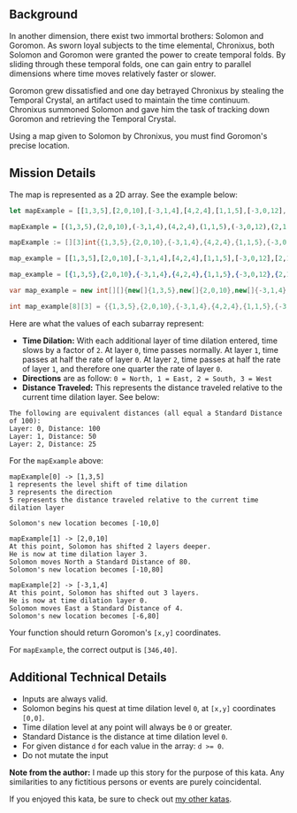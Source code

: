 Background
----------
In another dimension, there exist two immortal brothers: Solomon and Goromon. As sworn loyal subjects to the time elemental, Chronixus, both Solomon and Goromon were granted the power to create temporal folds. By sliding through these temporal folds, one can gain entry to parallel dimensions where time moves relatively faster or slower.

Goromon grew dissatisfied and one day betrayed Chronixus by stealing the Temporal Crystal, an artifact used to maintain the time continuum. Chronixus summoned Solomon and gave him the task of tracking down Goromon and retrieving the Temporal Crystal.

Using a map given to Solomon by Chronixus, you must find Goromon's precise location.

Mission Details
---------------
The map is represented as a 2D array. See the example below:

```javascript
let mapExample = [[1,3,5],[2,0,10],[-3,1,4],[4,2,4],[1,1,5],[-3,0,12],[2,1,12],[-2,2,6]];
```
```haskell
mapExample = [(1,3,5),(2,0,10),(-3,1,4),(4,2,4),(1,1,5),(-3,0,12),(2,1,12),(-2,2,6)]
```
```go
mapExample := [][3]int{{1,3,5},{2,0,10},{-3,1,4},{4,2,4},{1,1,5},{-3,0,12},{2,1,12},{-2,2,6}}
```
```python
map_example = [[1,3,5],[2,0,10],[-3,1,4],[4,2,4],[1,1,5],[-3,0,12],[2,1,12],[-2,2,6]]
```
```elixir
map_example = [{1,3,5},{2,0,10},{-3,1,4},{4,2,4},{1,1,5},{-3,0,12},{2,1,12},{-2,2,6}]
```
```csharp
var map_example = new int[][]{new[]{1,3,5},new[]{2,0,10},new[]{-3,1,4},new[]{4,2,4},new[]{1,1,5},new[]{-3,0,12},new[]{2,1,12},new[]{-2,2,6}};
```
```c
int map_example[8][3] = {{1,3,5},{2,0,10},{-3,1,4},{4,2,4},{1,1,5},{-3,0,12},{2,1,12},{-2,2,6}};
```
Here are what the values of each subarray represent:
- **Time Dilation:** With each additional layer of time dilation entered, time slows by a factor of `2`. At layer `0`, time passes normally. At layer `1`, time passes at half the rate of layer `0`. At layer `2`, time passes at half the rate of layer `1`, and therefore one quarter the rate of layer `0`.
- **Directions** are as follow: `0 = North, 1 = East, 2 = South, 3 = West`
- **Distance Traveled:** This represents the distance traveled relative to the current time dilation layer. See below:

```
The following are equivalent distances (all equal a Standard Distance of 100):
Layer: 0, Distance: 100
Layer: 1, Distance: 50
Layer: 2, Distance: 25
```
For the `mapExample` above:
```
mapExample[0] -> [1,3,5]
1 represents the level shift of time dilation
3 represents the direction
5 represents the distance traveled relative to the current time dilation layer

Solomon's new location becomes [-10,0]

mapExample[1] -> [2,0,10]
At this point, Solomon has shifted 2 layers deeper.
He is now at time dilation layer 3.
Solomon moves North a Standard Distance of 80.
Solomon's new location becomes [-10,80]

mapExample[2] -> [-3,1,4]
At this point, Solomon has shifted out 3 layers.
He is now at time dilation layer 0.
Solomon moves East a Standard Distance of 4.
Solomon's new location becomes [-6,80]
```
Your function should return Goromon's `[x,y]` coordinates.

For `mapExample`, the correct output is `[346,40]`.

Additional Technical Details
----------------------------
- Inputs are always valid.
- Solomon begins his quest at time dilation level `0`, at `[x,y]` coordinates `[0,0]`.
- Time dilation level at any point will always be `0` or greater.
- Standard Distance is the distance at time dilation level `0`.
- For given distance `d` for each value in the array: `d >= 0`.
- Do not mutate the input

**Note from the author:** I made up this story for the purpose of this kata. Any similarities to any fictitious persons or events are purely coincidental.

If you enjoyed this kata, be sure to check out [my other katas](https://www.codewars.com/users/docgunthrop/authored).
